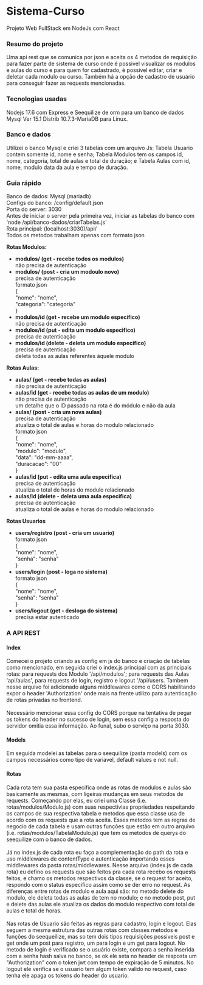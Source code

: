 # Sistema-Curso
Projeto Web FullStack em NodeJs com React

### Resumo do projeto
Uma api rest que se comunica por json e aceita os 4 metodos de requisição para fazer parte de sistema de curso onde é possivel visualizar os modulos e aulas do curso e para quem for cadastrado, é possivel editar, criar e deletar cada modulo ou curso. Também há a opção de cadastro de usuário para conseguir fazer as requests mencionadas.

### Tecnologias usadas
Nodejs 17.6 com Express e Seequilize de orm para um banco de dados Mysql Ver 15.1 Distrib 10.7.3-MariaDB para Linux.

### Banco e dados
Utilizei o banco Mysql e criei 3 tabelas com um arquivo Js: Tabela Usuario contem somente id, nome e senha; Tabela Modulos tem os campos id, nome, categoria, total de aulas e total de duração; e Tabela Aulas com id, nome, modulo data da aula e tempo de duração.

### Guia rápido
Banco de dados: Mysql (mariadb) <br/>
Configs do banco: /config/default.json <br/>
Porta do server: 3030 <br/>
Antes de iniciar o server pela primeira vez, iniciar as tabelas do banco com 'node /api/banco-dados/criarTabelas.js' <br/>
Rota principal: (localhost:3030)/api/ <br/>
Todos os metodos trabalham apenas com formato json <br/>

**Rotas Modulos:**
- **modulos/ (get - recebe todos os modulos)** <br/>
não precisa de autenticação
- **modulos/ (post - cria um modoulo novo)** <br/>
precisa de autenticação <br/>
formato json  <br/>
{ <br/>
    "nome": "nome", <br/>
    "categoria": "categoria" <br/>
}
- **modulos/id (get - recebe um modulo especifico)** <br/>
não precisa de autenticação
- **modulos/id (put - edita um modulo especifico)** <br/>
precisa de autenticação
- **modulos/id (delete - deleta um modulo especifico)**<br/>
precisa de autenticação <br/>
deleta todas as aulas referentes àquele modulo

**Rotas Aulas:**
- **aulas/ (get - recebe todas as aulas)** <br/>
não precisa de autenticação
- **aulas/id (get - recebe todas as aulas de um modulo)** <br/>
não precisa de autenticação <br/>
um detalhe que o ID passado na rota é do módulo e não da aula
- **aulas/ (post - cria um nova aulas)** <br/>
precisa de autenticação <br/>
atualiza o total de aulas e horas do modulo relacionado <br/>
formato json <br/> 
{ <br/>
    "nome": "nome", <br/> 
    "modulo": "modulo", <br/> 
    "data": "dd-mm-aaaa", <br/>
    "duracacao": "00" <br/>
} <br/>
- **aulas/id (put - edita uma aula especifica)** <br/>
precisa de autenticação <br/>
atualiza o total de horas do modulo relacionado
- **aulas/id (delete - deleta uma aula especifica)** <br/>
precisa de autenticação <br/>
atualiza o total de aulas e horas do modulo relacionado

**Rotas Usuarios**
- **users/registro (post - cria um usuario)** <br/>
formato json <br/>
{ <br/>
    "nome": "nome", <br/>
    "senha": "senha" <br/>
} <br/>
- **users/login (post - loga no sistema)** <br/>
formato json <br/>
{ <br/>
    "nome": "nome", <br/>
    "senha": "senha" <br/>
} <br/>
- **users/logout (get - desloga do sistema)** <br/>
precisa estar autenticado



### A API REST
#### Index
Comecei o projeto criando as config em js do banco e criação de tabelas como mencionado, em seguida criei o index.js principal com as principais rotas: para requests dos Modulo '/api/modulos'; para requests das Aulas 'api/aulas', para requests de login, registro e logout '/api/users. Tambem nesse arquivo foi adicionado alguns middlewares como o CORS habilitando expor o header 'Authorization' onde mais na frente utilizo para autenticação de rotas privadas no frontend. <br/> <br/> Necessário mencionar essa config do CORS porque na tentativa de pegar os tokens do header no sucesso de login, sem essa config a resposta do servidor omitia essa informação. Ao funal, subo o serviço na porta 3030.

#### Models
Em seguida modelei as tabelas para o seequilize (pasta models) com os campos necessários como tipo de variavel, default values e not null.

#### Rotas
Cada rota tem sua pasta especifica onde as rotas de modulos e aulas são basicamente as mesmas, com ligeiras mudanças em seus metodos de requests. Começando por elas, eu criei uma Classe (i.e. rotas/modulos/Modulo.js) com suas respectivias propriedades respeitando os campos de sua respectiva tabela e metodos que essa classe usa de acordo com os requests que a rota aceita. Esses metodos tem as regras de negocio de cada tabela e usam outras funções que estão em outro arquivo (i.e. rotas/modulos/TabelaModulo.js) que tem os metodos de querys do seequilize com o banco de dados. <br/> <br/>
Já no index.js de cada rota eu faço a complementação do path da rota e uso middlewares de contentType e autenticação importando esses middlewares da pasta rotas/middlewares. Nesse arquivo (index.js de cada rota) eu defino os requests que são feitos pra cada rota recebo os requests feitos, e chamo os metodos respectivos da classe, se o request for aceito, respondo com o status especifico assim como se der erro no request. As diferenças entre rotas de modulo e aula aqui são: no metodo delete do modulo, ele deleta todas as aulas de tem no modulo; e no metodo post, put e delete das aulas ele atualiza os dados do modulo respectivo com total de aulas e total de horas. <br/> <br/>
Nas rotas de Usuario são feitas as regras para cadastro, login e logout. Elas seguem a mesma estrutura das outras rotas com classes metodos e funções do seequeilize, mas so tem dois tipos requisições possiveis post e get onde um post para registro, um para login e um get para logout. No metodo de login é verificado se o usuário existe, compara a senha inserida com a senha hash salva no banco, se ok ele seta no header de resposta um "Authorization" com o token jwt com tempo de expiração de 5 minutos. No logout ele verifica se o usuario tem algum token valido no request, caso tenha ele apaga os tokens do header do usuario.
